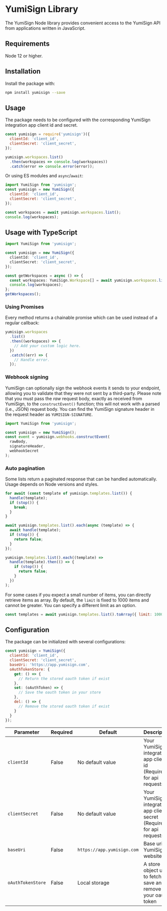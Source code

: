 # YumiSign Library

The YumiSign Node library provides convenient access to the YumiSign API from
applications written in JavaScript.

## Requirements

Node 12 or higher.

## Installation

Install the package with:

```sh
npm install yumisign --save
```

## Usage

The package needs to be configured with the corresponding
YumiSign integration app client id and secret.

```js
const yumisign = require('yumisign')({
  clientId: 'client_id',
  clientSecret: 'client_secret',
});

yumisign.workspaces.list()
  .then(workspaces => console.log(workspaces))
  .catch(error => console.error(error));
```

Or using ES modules and `async`/`await`:

```js
import YumiSign from 'yumisign';
const yumisign = new YumiSign({
  clientId: 'client_id',
  clientSecret: 'client_secret',
});

const workspaces = await yumisign.workspaces.list();
console.log(workspaces);
```

## Usage with TypeScript

```ts
import YumiSign from 'yumisign';

const yumisign = new YumiSign({
  clientId: 'client_id',
  clientSecret: 'client_secret',
});

const getWorkspaces = async () => {
  const workspaces: YumiSign.Workspace[] = await yumisign.workspaces.list();
  console.log(workspaces);
};
getWorkspaces();
```

### Using Promises

Every method returns a chainable promise which can be used instead of a regular callback:

```js
yumisign.workspaces
  .list()
  .then((workspaces) => {
    // Add your custom logic here.
  })
  .catch((err) => {
    // Handle error.
  });
```

### Webhook signing

YumiSign can optionally sign the webhook events it sends to your endpoint, allowing you to validate that they were not sent by a third-party.
Please note that you must pass the _raw_ request body, exactly as received from YumiSign, to the `constructEvent()` function; this will not work with a parsed (i.e., JSON) request body.
You can find the YumiSign signature header in the request header as `YUMISIGN-SIGNATURE`.

```js
import YumiSign from 'yumisign';

const yumisign = new YumiSign();
const event = yumisign.webhooks.constructEvent(
  rawBody,
  signatureHeader,
  webhookSecret
);
```

### Auto pagination

Some lists return a paginated response that can be handled automatically.
Usage depends on Node versions and styles.

```js
for await (const template of yumisign.templates.list()) {
  handle(template);
  if (stop()) {
    break;
  }
}
```

```js
await yumisign.templates.list().each(async (template) => {
  await handle(template);
  if (stop()) {
    return false;
  }
});
```

```js
yumisign.templates.list().each((template) =>
  handle(template).then(() => {
    if (stop()) {
      return false;
    }
  })
);
```

For some cases if you expect a small number of items, you can directly retrieve items as array.
By default, the `limit` is fixed to 1000 items and cannot be greater.
You can specify a different limit as an option.

```js
const templates = await yumisign.templates.list().toArray({ limit: 1000 });
```

## Configuration

The package can be initialized with several configurations:

```js
const yumisign = YumiSign({
  clientId: 'client_id',
  clientSecret: 'client_secret',
  baseUri: 'https://app.yumisign.com',
  oAuthTokenStore: {
    get: () => {
      // Return the stored oauth token if exist
    },
    set: (oAuthToken) => {
      // Save the oauth token in your store
    },
    del: () => {
      // Remove the stored oauth token if exist
    }
  }
});
```

| Parameter         | Required | Default                    | Description                                                             |
|-------------------|----------|----------------------------|-------------------------------------------------------------------------|
| `clientId`        | False    | No default value           | Your YumiSign integration app client id (Required for api requests)     |
| `clientSecret`    | False    | No default value           | Your YumiSign integration app client secret (Required for api requests) |
| `baseUri`         | False    | `https://app.yumisign.com` | Base uri of YumiSign website                                            |
| `oAuthTokenStore` | False    | Local storage              | A store object used to fetch save and remove your oauth token           |
